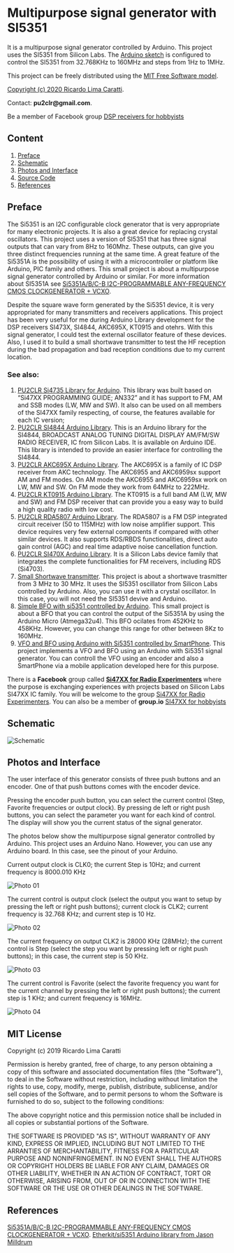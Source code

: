 # Multipurpose signal generator with SI5351

It is a multipurpose signal generator controlled by Arduino. This project uses the SI5351 from Silicon Labs.
The [Arduino sketch](https://github.com/pu2clr/SI5351/tree/master/source) is configured to control the SI5351 from 32.768KHz to 160MHz and steps from 1Hz to 1MHz. 

This project can be freely distributed using the [MIT Free Software model](https://pu2clr.github.io/SI5351/#mit-license). 

[Copyright (c) 2020 Ricardo Lima Caratti](https://pu2clr.github.io/AKC695X/#mit-license). 

Contact: __pu2clr@gmail.com__.

Be a member of Facebook group [DSP receivers for hobbyists](https://www.facebook.com/groups/2655942598067211)


## Content

1. [Preface](https://pu2clr.github.io/SI5351/#preface)
2. [Schematic](https://pu2clr.github.io/SI5351/#schematic)
3. [Photos and Interface](https://pu2clr.github.io/SI5351/#photos-and-interface)
4. [Source Code](source)
5. [References](https://pu2clr.github.io/SI5351/#references)

## Preface

The Si5351 is an I2C configurable clock generator that is very appropriate for many electronic projects. It is also a great device for replacing crystal oscillators. This project uses a version of SI5351 that has three signal outputs that can vary from 8Hz to 160Mhz. These outputs, can give you three distinct frequencies running at the same time. A great feature of the Si5351A is the possibility of using it with a microcontroller or platform like Arduino, PIC family and others. This small project is about a multipurpose signal generator controlled by Arduino or similar. For more information about SI5351A see [Si5351A/B/C-B  I2C-PROGRAMMABLE ANY-FREQUENCY CMOS CLOCKGENERATOR + VCXO](https://www.silabs.com/documents/public/data-sheets/Si5351-B.pdf). 

Despite the square wave form generated by the Si5351 device, it is very appropriated for many transmitters and receivers applications. This project has been very useful for me during Arduino Library development for the DSP receivers SI473X, SI4844, AKC695X, KT0915 and otehrs. With this signal generator, I could test the external oscillator feature of these devices. Also, I used it to build a small shortwave transmitter to test the HF reception during the bad propagation and bad reception conditions due to my current location. 

### See also:

1. [PU2CLR Si4735 Library for Arduino](https://pu2clr.github.io/SI4735/). This library was built based on “Si47XX PROGRAMMING GUIDE; AN332” and it has support to FM, AM and SSB modes (LW, MW and SW). It also can be used on all members of the SI47XX family respecting, of course, the features available for each IC version;
2. [PU2CLR SI4844 Arduino Library](https://github.com/pu2clr/SI4844). This is an Arduino library for the SI4844, BROADCAST ANALOG TUNING DIGITAL DISPLAY AM/FM/SW RADIO RECEIVER,  IC from Silicon Labs.  It is available on Arduino IDE. This library is intended to provide an easier interface for controlling the SI4844.
3. [PU2CLR AKC695X Arduino Library](https://pu2clr.github.io/AKC695X/). The AKC695X is a family of IC DSP receiver from AKC technology. The AKC6955 and AKC6959sx support AM and FM modes. On AM mode the AKC6955 and AKC6959sx work on LW, MW and SW. On FM mode they work from 64MHz to 222MHz.
4. [PU2CLR KT0915 Arduino Library](https://pu2clr.github.io/KT0915/). The KT0915 is a full band AM (LW, MW and SW) and FM DSP receiver that can provide you a easy way to build a high quality radio with low cost.
5. [PU2CLR RDA5807 Arduino Library](https://pu2clr.github.io/RDA5807/). The RDA5807 is a FM DSP integrated circuit receiver (50 to 115MHz) with low noise amplifier support. This device requires very few external components if compared with other similar devices. It also supports RDS/RBDS functionalities, direct auto gain control (AGC) and real time adaptive noise cancellation function.
6. [PU2CLR SI470X Arduino Library](https://pu2clr.github.io/SI470X/). It is a Silicon Labs device family that integrates the complete functionalities for FM receivers, including RDS (Si4703).
7. [Small Shortwave transmitter](https://github.com/pu2clr/Small-Shortwave-Transmitter). This project is about a shortwave trasmitter from 3 MHz to 30 MHz. It uses the SI5351 oscillator from Silicon Labs controlled by Arduino. Also, you can use it with a crystal oscillator. In this case, you will not need the SI5351 devive and Arduino.
8. [Simple BFO with si5351 controlled by Arduino](https://github.com/pu2clr/BFO). This small project is about a BFO that you can control the output of the Si5351A by using the Arduino Micro (Atmega32u4). This BFO ocilates from 452KHz to 458KHz. However, you can change this range for other between 8Kz to 160MHz. 
9. [VFO and BFO using Arduino with Si5351 controlled by SmartPhone](https://github.com/pu2clr/VFO_SI5351_ARDUINO_SMARTPHONE). This project implements a VFO and BFO using an Arduino with Si5351 signal generator. You can controll the VFO using an encoder and also a SmartPhone via a mobile application developed here for this purpose.


There is a __Facebook__ group called [__Si47XX for Radio Experimenters__](https://www.facebook.com/groups/532613604253401/) where the purpose is exchanging experiences with projects based on Silicon Labs  SI47XX IC family. You will be welcome to the group [Si47XX for Radio Experimenters](https://www.facebook.com/groups/532613604253401/). You can also be a member of __group.io__ [SI47XX for hobbyists](https://groups.io/g/si47xx)


## Schematic

![Schematic](https://github.com/pu2clr/SI5351/blob/master/extras/images/schematic_eagle.png)


## Photos and Interface

The user interface of this generator consists of three push buttons and an encoder. One of that push buttons comes with the encoder device. 

Pressing the encoder push button, you can select the current control (Step, Favorite frequencies or output clock). By pressing de left or right push buttons, you can select the parameter you want for each kind of control. The display will show you the current status of the signal generator. 


The photos below show the multipurpose signal generator controlled by Arduino. This project uses an Arduino Nano. However, you can use any Arduino board. In this case, see the pinout of your Arduino.  


Current output clock is CLK0; the current Step is 10Hz; and current frequency is 8000.010 KHz 

![Photo 01](extras/images/photo_02.png)


The current control is output clock (select the output you want to setup by pressing the left or right push buttons); current clock is CLK2; current frequency is 32.768 KHz; and current step is 10 Hz.

![Photo 02](extras/images/photo_03.png)


The current frequency on output CLK2 is 28000 KHz (28MHz); the current control is Step (select the step you want by pressing left or right push buttons); in this case, the current step is 50 KHz.

![Photo 03](extras/images/photo_04.png)


The current control is Favorite (select the favorite frequency you want for the current channel by pressing the left or right push buttons); the current step is 1 KHz; and current frequency is 16MHz. 

![Photo 04](extras/images/photo_05.png)



## MIT License 

Copyright (c) 2019 Ricardo Lima Caratti

Permission is hereby granted, free of charge, to any person obtaining a copy of this software and associated documentation files (the "Software"), to deal in the Software without restriction, including without limitation the rights to use, copy, modify, merge, publish, distribute, sublicense, and/or sell copies of the Software, and to permit persons to whom the Software is furnished to do so, subject to the following conditions:

The above copyright notice and this permission notice shall be included in all copies or substantial portions of the Software.

THE SOFTWARE IS PROVIDED "AS IS", WITHOUT WARRANTY OF ANY KIND, EXPRESS OR IMPLIED, INCLUDING BUT NOT LIMITED TO THE ARRANTIES OF MERCHANTABILITY, FITNESS FOR A PARTICULAR PURPOSE AND NONINFRINGEMENT. IN NO EVENT SHALL THE AUTHORS OR COPYRIGHT HOLDERS BE LIABLE FOR ANY CLAIM, DAMAGES OR OTHER LIABILITY, WHETHER IN AN ACTION OF CONTRACT, TORT OR OTHERWISE, ARISING FROM, OUT OF OR IN CONNECTION WITH THE SOFTWARE OR THE USE OR OTHER DEALINGS IN THE SOFTWARE.



## References

[Si5351A/B/C-B  I2C-PROGRAMMABLE ANY-FREQUENCY CMOS CLOCKGENERATOR + VCXO](https://www.silabs.com/documents/public/data-sheets/Si5351-B.pdf). 
[Etherkit/si5351 Arduino library from Jason Milldrum](https://github.com/etherkit/Si5351Arduino)